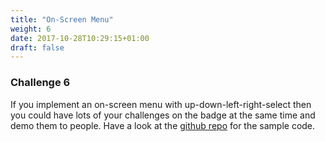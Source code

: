 ```yaml
---
title: "On-Screen Menu"
weight: 6
date: 2017-10-28T10:29:15+01:00
draft: false
---
```

### Challenge 6

If you implement an on-screen menu with up-down-left-right-select then you could have lots of your challenges on the badge at the same time and demo them to people. Have a look at the [github repo](https://github.com/nearform/nceubadge/) for the sample code. 
